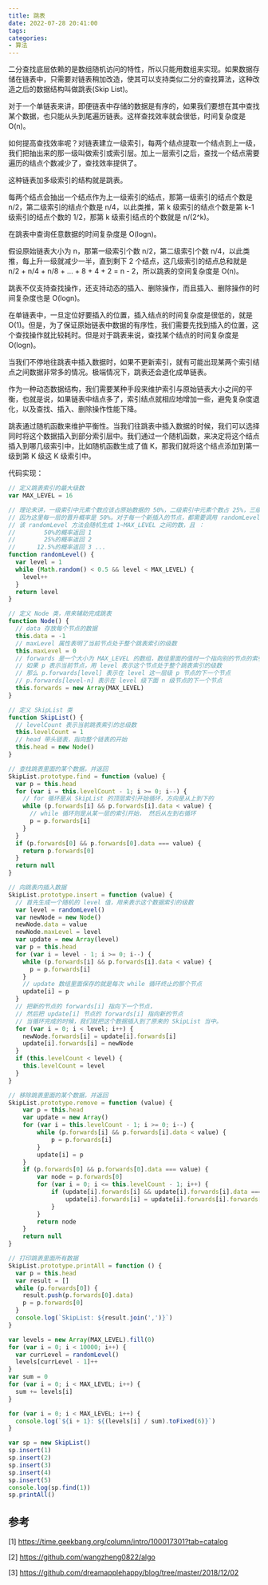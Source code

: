 ```yaml
---
title: 跳表
date: 2022-07-28 20:41:00
tags:
categories:
- 算法
---
```


二分查找底层依赖的是数组随机访问的特性，所以只能用数组来实现。如果数据存储在链表中，只需要对链表稍加改造，使其可以支持类似二分的查找算法，这种改造之后的数据结构叫做跳表(Skip List)。

对于一个单链表来讲，即便链表中存储的数据是有序的，如果我们要想在其中查找某个数据，也只能从头到尾遍历链表。这样查找效率就会很低，时间复杂度是 O(n)。

如何提高查找效率呢？对链表建立一级索引，每两个结点提取一个结点到上一级，我们把抽出来的那一级叫做索引或索引层。加上一层索引之后，查找一个结点需要遍历的结点个数减少了，查找效率提供了。

这种链表加多级索引的结构就是跳表。

每两个结点会抽出一个结点作为上一级索引的结点，那第一级索引的结点个数是 n/2，第二级索引的结点个数是 n/4，以此类推，第 k 级索引的结点个数是第 k-1 级索引的结点个数的 1/2，那第 k 级索引结点的个数就是 n/(2^k)。

在跳表中查询任意数据的时间复杂度是 O(logn)。

假设原始链表大小为 n，那第一级索引个数 n/2，第二级索引个数 n/4，以此类推，每上升一级就减少一半，直到剩下 2 个结点，这几级索引的结点总和就是 n/2 + n/4 + n/8 + ... + 8 + 4 + 2 = n - 2，所以跳表的空间复杂度是 O(n)。

跳表不仅支持查找操作，还支持动态的插入、删除操作，而且插入、删除操作的时间复杂度也是 O(logn)。

在单链表中，一旦定位好要插入的位置，插入结点的时间复杂度是很低的，就是 O(1)。但是，为了保证原始链表中数据的有序性，我们需要先找到插入的位置，这个查找操作就比较耗时。但是对于跳表来说，查找某个结点的时间复杂度是 O(logn)。

当我们不停地往跳表中插入数据时，如果不更新索引，就有可能出现某两个索引结点之间数据非常多的情况。极端情况下，跳表还会退化成单链表。

作为一种动态数据结构，我们需要某种手段来维护索引与原始链表大小之间的平衡，也就是说，如果链表中结点多了，索引结点就相应地增加一些，避免复杂度退化，以及查找、插入、删除操作性能下降。

跳表通过随机函数来维护平衡性。当我们往跳表中插入数据的时候，我们可以选择同时将这个数据插入到部分索引层中。我们通过一个随机函数，来决定将这个结点插入到哪几级索引中，比如随机函数生成了值 K，那我们就将这个结点添加到第一级到第 K 级这 K 级索引中。

代码实现：
```javascript
// 定义跳表索引的最大级数
var MAX_LEVEL = 16

// 理论来讲，一级索引中元素个数应该占原始数据的 50%，二级索引中元素个数占 25%，三级索引 12.5% ，一直到最顶层。
// 因为这里每一层的晋升概率是 50%。对于每一个新插入的节点，都需要调用 randomLevel 生成一个合理的层数。
// 该 randomLevel 方法会随机生成 1~MAX_LEVEL 之间的数，且 ：
//        50%的概率返回 1
//        25%的概率返回 2
//      12.5%的概率返回 3 ...
function randomLevel() {
  var level = 1
  while (Math.random() < 0.5 && level < MAX_LEVEL) {
    level++
  }
  return level
}

// 定义 Node 类，用来辅助完成跳表
function Node() {
  // data 存放每个节点的数据
  this.data = -1
  // maxLevel 属性表明了当前节点处于整个跳表索引的级数
  this.maxLevel = 0
  // forwards 是一个大小为 MAX_LEVEL 的数组，数组里面的值时一个指向别的节点的索引
  // 如果 p 表示当前节点，用 level 表示这个节点处于整个跳表索引的级数
  // 那么 p.forwards[level] 表示在 level 这一层级 p 节点的下一个节点
  // p.forwards[level-n] 表示在 level 级下面 n 级节点的下一个节点
  this.forwards = new Array(MAX_LEVEL)
}

// 定义 SkipList 类
function SkipList() {
  // levelCount 表示当前跳表索引的总级数
  this.levelCount = 1
  // head 带头链表，指向整个链表的开始
  this.head = new Node()
}

// 查找跳表里面的某个数据，并返回
SkipList.prototype.find = function (value) {
  var p = this.head
  for (var i = this.levelCount - 1; i >= 0; i--) {
    // for 循环是从 SkipList 的顶层索引开始循环，方向是从上到下的
    while (p.forwards[i] && p.forwards[i].data < value) {
      // while 循环则是从某一层的索引开始， 然后从左到右循环
      p = p.forwards[i]
    }
  }
  if (p.forwards[0] && p.forwards[0].data === value) {
    return p.forwards[0]
  }
  return null
}

// 向跳表内插入数据
SkipList.prototype.insert = function (value) {
  // 首先生成一个随机的 level 值，用来表示这个数据索引的级数
  var level = randomLevel()
  var newNode = new Node()
  newNode.data = value
  newNode.maxLevel = level
  var update = new Array(level)
  var p = this.head
  for (var i = level - 1; i >= 0; i--) {
    while (p.forwards[i] && p.forwards[i].data < value) {
      p = p.forwards[i]
    }
    // update 数组里面保存的就是每次 while 循环终止的那个节点
    update[i] = p
  }
  // 把新的节点的 forwards[i] 指向下一个节点，
  // 然后把 update[i] 节点的 forwards[i] 指向新的节点
  // 当循环完成的时候，我们就把这个数据插入到了原来的 SkipList 当中。
  for (var i = 0; i < level; i++) {
    newNode.forwards[i] = update[i].forwards[i]
    update[i].forwards[i] = newNode
  }
  if (this.levelCount < level) {
    this.levelCount = level
  }
}

// 移除跳表里面的某个数据，并返回
SkipList.prototype.remove = function (value) {
    var p = this.head
    var update = new Array()
    for (var i = this.levelCount - 1; i >= 0; i--) {
        while (p.forwards[i] && p.forwards[i].data < value) {
            p = p.forwards[i]
        }
        update[i] = p
    }
    if (p.forwards[0] && p.forwards[0].data === value) {
        var node = p.forwards[0]
        for (var i = 0; i <= this.levelCount - 1; i++) {
            if (update[i].forwards[i] && update[i].forwards[i].data === value) {
                update[i].forwards[i] = update[i].forwards[i].forwards[i]
            }
        }
        return node
    }
    return null
}

// 打印跳表里面所有数据
SkipList.prototype.printAll = function () {
  var p = this.head
  var result = []
  while (p.forwards[0]) {
    result.push(p.forwards[0].data)
    p = p.forwards[0]
  }
  console.log(`SkipList: ${result.join(',')}`)
}

var levels = new Array(MAX_LEVEL).fill(0)
for (var i = 0; i < 10000; i++) {
  var currLevel = randomLevel()
  levels[currLevel - 1]++
}
var sum = 0
for (var i = 0; i < MAX_LEVEL; i++) {
  sum += levels[i]
}

for (var i = 0; i < MAX_LEVEL; i++) {
  console.log(`${i + 1}: ${(levels[i] / sum).toFixed(6)}`)
}

var sp = new SkipList()
sp.insert(1)
sp.insert(2)
sp.insert(3)
sp.insert(4)
sp.insert(5)
console.log(sp.find(1))
sp.printAll()
```

## 参考
[1] https://time.geekbang.org/column/intro/100017301?tab=catalog

[2] https://github.com/wangzheng0822/algo

[3] https://github.com/dreamapplehappy/blog/tree/master/2018/12/02

